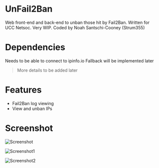 # UnFail2Ban
Web front-end and back-end to unban those hit by Fail2Ban. Written for UCC Netsoc. Very WIP. Coded by Noah Santschi-Cooney (Strum355)

# Dependencies
Needs to be able to connect to ipinfo.io
Fallback will be implemented later

>More details to be added later

# Features
* Fail2Ban log viewing
* View and unban IPs

# Screenshot

![Screenshot](http://strum355.netsoc.co/public_images/fail2ban3.png)

![Screenshot1](http://strum355.netsoc.co/public_images/fail2ban1.png)

![Screenshot2](http://strum355.netsoc.co/public_images/fail2ban4.png)
